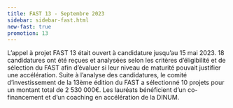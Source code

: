 ```yaml
---
title: FAST 13 - Septembre 2023
sidebar: sidebar-fast.html
new-fast: true
promotion: 13
---
```


<div class="fr-text--lead">
L’appel à projet FAST 13 était ouvert à candidature jusqu’au 15
mai 2023. 18 candidatures ont été reçues et analysées selon les
critères d’éligibilité et de sélection du FAST afin d’évaluer si leur
niveau de maturité pouvait justifier une accélération.  Suite à l’analyse des candidatures, le comité d’investissement de la 13ème édition du FAST a sélectionné 10 projets pour un montant total de 2 530 000€. Les lauréats bénéficient d’un co-financement et d’un coaching en accélération de la DINUM.
</div>
